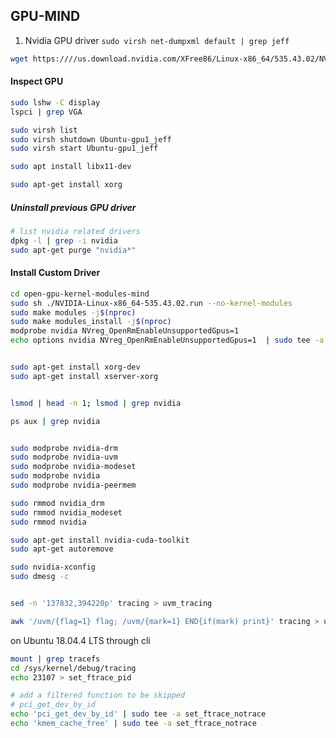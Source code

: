 ## GPU-MIND

1. Nvidia GPU driver 
`sudo virsh net-dumpxml default | grep jeff`

```bash
wget https:////us.download.nvidia.com/XFree86/Linux-x86_64/535.43.02/NVIDIA-Linux-x86_64-535.43.02.run
```

#### Inspect GPU
```bash
sudo lshw -C display  
lspci | grep VGA
```

```bash
sudo virsh list
sudo virsh shutdown Ubuntu-gpu1_jeff
sudo virsh start Ubuntu-gpu1_jeff

sudo apt install libx11-dev

sudo apt-get install xorg
```


##### Uninstall previous GPU driver
```bash
# list nvidia related drivers
dpkg -l | grep -i nvidia 
sudo apt-get purge "nvidia*"
```


#### Install Custom Driver
```bash 
cd open-gpu-kernel-modules-mind
sudo sh ./NVIDIA-Linux-x86_64-535.43.02.run --no-kernel-modules
sudo make modules -j$(nproc)
sudo make modules_install -j$(nproc)
modprobe nvidia NVreg_OpenRmEnableUnsupportedGpus=1
echo options nvidia NVreg_OpenRmEnableUnsupportedGpus=1  | sudo tee -a /etc/modprobe.d/nvidia-open.conf


sudo apt-get install xorg-dev
sudo apt-get install xserver-xorg


lsmod | head -n 1; lsmod | grep nvidia

ps aux | grep nvidia


sudo modprobe nvidia-drm
sudo modprobe nvidia-uvm
sudo modprobe nvidia-modeset
sudo modprobe nvidia
sudo modprobe nvidia-peermem

sudo rmmod nvidia_drm
sudo rmmod nvidia_modeset
sudo rmmod nvidia

sudo apt-get install nvidia-cuda-toolkit
sudo apt-get autoremove

sudo nvidia-xconfig 
sudo dmesg -c


sed -n '137832,394220p' tracing > uvm_tracing

awk '/uvm/{flag=1} flag; /uvm/{mark=1} END{if(mark) print}' tracing > uvm_tracing2

```



on Ubuntu 18.04.4 LTS through cli

```bash
mount | grep tracefs
cd /sys/kernel/debug/tracing
echo 23107 > set_ftrace_pid

# add a filtered function to be skipped
# pci_get_dev_by_id
echo 'pci_get_dev_by_id' | sudo tee -a set_ftrace_notrace
echo 'kmem_cache_free' | sudo tee -a set_ftrace_notrace

```